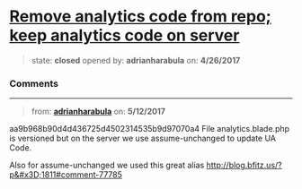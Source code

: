 # [Remove analytics code from repo; keep analytics code on server](https://github.com/adrianharabula/condr/issues/46)

> state: **closed** opened by: **adrianharabula** on: **4/26/2017**



### Comments

---
> from: [**adrianharabula**](https://github.com/adrianharabula/condr/issues/46#issuecomment-300915692) on: **5/12/2017**

aa9b968b90d4d436725d4502314535b9d97070a4 File analytics.blade.php is versioned but on the server we use assume-unchanged to update UA Code.

Also for assume-unchanged we used this great alias http://blog.bfitz.us/?p&#x3D;1811#comment-77785

